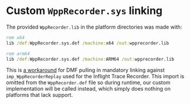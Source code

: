 # Custom `WppRecorder.sys` linking

The provided `WppRecorder.lib` in the platform directories was made with:

```cmd
rem x64
lib /def:WppRecorder.sys.def /machine:x64 /out:wpprecorder.lib

rem arm64
lib /def:WppRecorder.sys.def /machine:ARM64 /out:wpprecorder.lib
```

This is [a workaround](https://fosstodon.org/@Nefarius/110538974979824362) for DMF pulling in mandatory linking against `imp_WppRecorderReplay` used for the Inflight Trace Recorder. This import is omitted from the `WppRecorder.def` file so during runtime, our custom implementation will be called instead, which simply does nothing on platforms that lack support.
